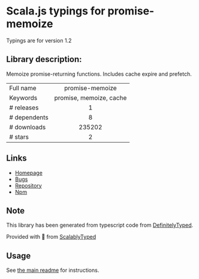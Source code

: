 
# Scala.js typings for promise-memoize

Typings are for version 1.2

## Library description:
Memoize promise-returning functions. Includes cache expire and prefetch.

|                    |                 |
| ------------------ | :-------------: |
| Full name          | promise-memoize |
| Keywords           | promise, memoize, cache |
| # releases         | 1 |
| # dependents       | 8 |
| # downloads        | 235202 |
| # stars            | 2 |

## Links
- [Homepage](https://github.com/nodeca/promise-memoize#readme)
- [Bugs](https://github.com/nodeca/promise-memoize/issues)
- [Repository](https://github.com/nodeca/promise-memoize)
- [Npm](https://www.npmjs.com/package/promise-memoize)
    


## Note
This library has been generated from typescript code from [DefinitelyTyped](https://definitelytyped.org).

Provided with :purple_heart: from [ScalablyTyped](https://github.com/oyvindberg/ScalablyTyped)

## Usage
See [the main readme](../../readme.md) for instructions.


